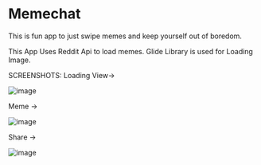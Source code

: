 # Memechat
This is fun app to just swipe memes and keep yourself out of boredom.

This App Uses Reddit Api to load memes.
Glide Library is used for Loading Image.

SCREENSHOTS:
Loading 
View->

![image](https://user-images.githubusercontent.com/92294717/230591945-2d040fe5-7162-4b4d-9e92-7c5c79a8a305.png)

Meme
->

![image](https://user-images.githubusercontent.com/92294717/230592093-efb5e922-4d02-441e-a825-851a63952581.png)


Share 
->

![image](https://user-images.githubusercontent.com/92294717/230592745-2bb6af94-92fe-4a6c-93d6-02526fe20a44.png)
